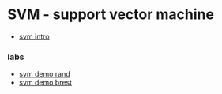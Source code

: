   # SVM - support vector machine

  * [svm intro](intro.md)
  
  ### labs
  * [svm demo rand](0029LinearClassifierSVM.ipynb)
  * [svm demo brest](0030LinearClassifierSVM.ipynb)